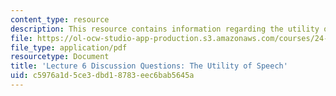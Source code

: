 ```yaml
---
content_type: resource
description: This resource contains information regarding the utility of speech.
file: https://ol-ocw-studio-app-production.s3.amazonaws.com/courses/24-04j-justice-spring-2012/c5976a1d5ce3dbd18783eec6bab5645a_MIT24_04JS12_disc06.pdf
file_type: application/pdf
resourcetype: Document
title: 'Lecture 6 Discussion Questions: The Utility of Speech'
uid: c5976a1d-5ce3-dbd1-8783-eec6bab5645a
---
```

